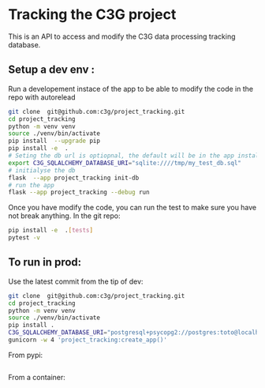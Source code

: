 # Tracking the C3G project 

This is an API to access and modify the C3G data processing tracking database.


## Setup a dev env :
Run a developement instace of the app to be able to modify the code in the repo with autorelead 
```bash
git clone  git@github.com:c3g/project_tracking.git
cd project_tracking
python -m venv venv
source ./venv/bin/activate
pip install  --upgrade pip
pip install -e  .
# Seting the db url is optiopnal, the default will be in the app installation folder
export C3G_SQLALCHEMY_DATABASE_URI="sqlite:////tmp/my_test_db.sql" 
# initialyse the db
flask  --app project_tracking init-db
# run the app 
flask --app project_tracking --debug run
```
Once you have modify the code, you can run the test to make sure you have not break anything. In the git repo:
```bash
pip install -e  .[tests]
pytest -v
```


## To run in prod:

Use the latest commit from the tip of dev:
```bash
git clone  git@github.com:c3g/project_tracking.git
cd project_tracking
python -m venv venv
source ./venv/bin/activate
pip install .
C3G_SQLALCHEMY_DATABASE_URI="postgresql+psycopg2://postgres:toto@localhost/c3g_track?client_encoding=utf8" 
gunicorn -w 4 'project_tracking:create_app()'
```

From pypi:
```

```
From a container:
```

```



